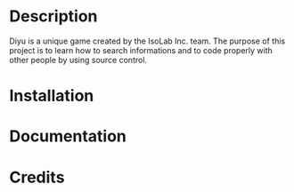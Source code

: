 # Description

Diyu is a unique game created by the IsoLab Inc. team. The purpose of this project is to learn how to search informations and to code properly with other people by using source control.

# Installation

# Documentation

# Credits 
